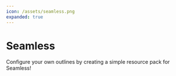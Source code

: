 ```yaml
---
icon: /assets/seamless.png
expanded: true
---
```


# Seamless

Configure your own outlines by creating a simple resource pack for Seamless!


